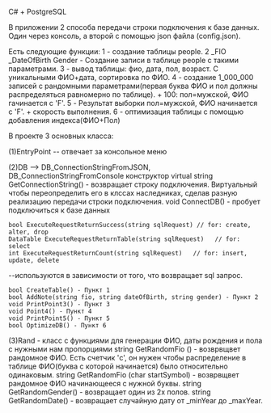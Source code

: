 C# + PostgreSQL

В приложении 2  способа передачи строки подключения к базе данных. Один через консоль, а второй с помощью json файла (config.json).

Есть следующие функции:
1 - создание таблицы people.
2 _FIO _DateOfBirth Gender - Создание записи в таблице people с такими параметрами.
3 - вывод таблицы: фио, дата, пол, возраст. С уникальными ФИО+дата, сортировка по ФИО.
4 - создание 1_000_000 записей с рандомными параметрами(первая буква ФИО и пол должны распределяться равномерно по таблице). + 100: пол=мужской, ФИО гачинается с 'F'.
5 - Результат выборки пол=мужской, ФИО начинается с 'F'. + скорость выполнения.
6 - оптимизация таблицы с помощью добавления индекса(ФИО+Пол)


В проекте 3 основных класса:

(1)EntryPoint -- отвечает за консольное меню


(2)DB --> DB_ConnectionStringFromJSON, DB_ConnectionStringFromConsole
конструктор
    virtual string GetConnectionString() - возвращает строку подключения. 
    Виртуальный чтобы переопределить его в клссах наследниках,
    сделав разную реализацию передачи строки подключения.
    void ConnectDB() - пробует подключиться к базе данных

    bool ExecuteRequestReturnSuccess(string sqlRequest) // for: create, alter, drop
    DataTable ExecuteRequestReturnTable(string sqlRequest)   // for: select
    int ExecuteRequestReturnCount(string sqlRequest)   // for: insert, update, delete
--используются в зависимости от того, что возвращает sql запрос.

    bool CreateTable() - Пункт 1
    bool AddNote(string fio, string dateOfBirth, string gender) - Пункт 2
    void PrintPoint3() - Пункт 3
    void Point4() - Пункт 4
    void PrintPoint5() - Пункт 5
    bool OptimizeDB() - Пункт 6


(3)Rand - класс с функциями для генерации ФИО, даты рождения и пола с нужными нам пропорциями
    string GetRandomFio () - возврвщвет рандомное ФИО. Есть счетчик 'c', он нужен чтобы распределение в таблице ФИО(буква с которой начинается) было относительно одинаковым.
    string GetRandomFio (char startSymbol) - возврвщвет рандомное ФИО начинающееся с нужной буквы.
    string GetRandomGender() - возвращает один из 2х полов.
    string GetRandomDate() - возвращает случайную дату от _minYear до _maxYear.

